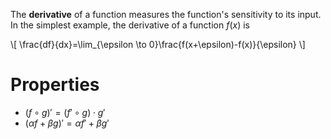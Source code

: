 The **derivative** of a function measures the function's sensitivity to its input. In the simplest example, the derivative of a function $f(x)$ is

\\[
\frac{df}{dx}=\lim_{\epsilon \to 0}\frac{f(x+\epsilon)-f(x)}{\epsilon}
\\]

# Properties

- $(f \circ g)'=(f'\circ g)\cdot g'$
- $(\alpha f + \beta g)'=\alpha f' + \beta g'$